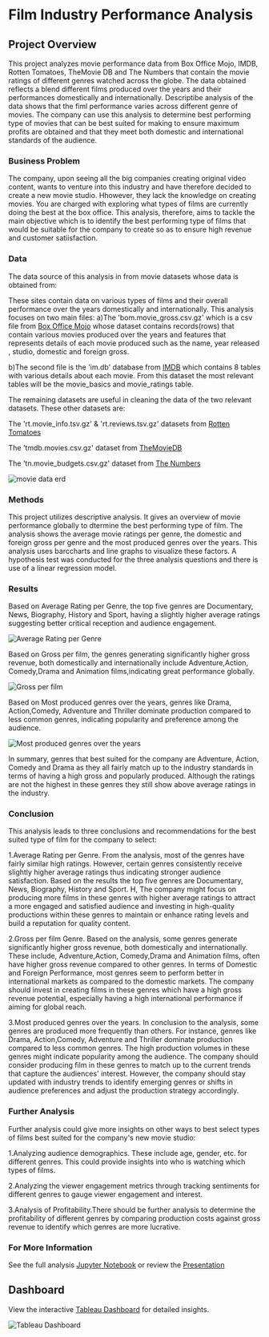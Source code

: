 # Film Industry Performance Analysis
## Project Overview

This project analyzes movie performance data from Box Office Mojo, IMDB, Rotten Tomatoes, TheMovie DB and The Numbers that contain the movie ratings of different genres watched across the globe. The data obtained reflects a blend different films produced over the years and their performances domestically and internationally. Descriptibe analysis of the data shows that the fiml performance varies across different genre of movies. The company can use this analysis to determine best performing type of movies that can be best suited for making to ensure maximum profits are obtained and that they meet both domestic and international standards of the audience.

### Business Problem

The company, upon seeing all the big companies creating original video content, wants to venture into this industry and have therefore decided to create a new movie studio. Hhowever, they lack the knowledge on creating movies. You are charged with exploring what types of films are currently doing the best at the box office. This analysis, therefore, aims to tackle the main objective which is to identify the best performing type of films that would be suitable for the company to create so as to ensure high revenue and customer satiisfaction.

### Data

The data source of this analysis in from movie datasets whose data is obtained from:

These sites contain data on various types of films and their overall performance over the years domestically and internationally. This analysis focuses on two main files:
a)The 'bom.movie_gross.csv.gz' which is a csv file from [Box Office Mojo](https://www.boxofficemojo.com/) whose dataset contains records(rows) that contain various movies produced over the years and features that represents details of each movie produced such as the name, year released , studio, domestic and foreign gross.

b)The second file is the 'im.db' database from [IMDB](https://www.imdb.com/) which contains 8 tables with various details about each movie. From this dataset the most relevant tables will be the movie_basics and movie_ratings table.

The remaining datasets are useful in cleaning the data of the two relevant datasets. These other datasets are:

The 'rt.movie_info.tsv.gz' & 'rt.reviews.tsv.gz' datasets from [Rotten Tomatoes](https://www.rottentomatoes.com/) 

The 'tmdb.movies.csv.gz' dataset from [TheMovieDB](https://www.themoviedb.org/)

The 'tn.movie_budgets.csv.gz' dataset from [The Numbers](https://www.the-numbers.com/)


![movie data erd](https://raw.githubusercontent.com/learn-co-curriculum/dsc-phase-2-project-v3/main/movie_data_erd.jpeg)

### Methods

This project utilizes descriptive analysis. It gives an overview of movie performance globally to dtermine the best performing type of film. The analysis shows the average movie ratings per genre, the domestic and foreign gross per genre and the most produced genres over the years. This analysis uses barccharts and line graphs to visualize these factors. A hypothesis test was conducted for the three analysis questions and there is use of a linear regression model.


### Results

Based on Average Rating per Genre, the top five genres are Documentary, News, Biography, History and Sport, having a slightly higher average ratings suggesting better critical reception and audience engagement.

![Average Rating per Genre](Images/Average_rating_Genre.png)

Based on Gross per film, the genres generating significantly higher gross revenue, both domestically and internationally include Adventure,Action, Comedy,Drama and Animation films,indicating great performance globally.

![Gross per film](Images/Gross_per_Genre.png)

Based on Most produced genres over the years, genres like Drama, Action,Comedy, Adventure and Thriller dominate production compared to less common genres, indicating popularity and preference among the audience.

![Most produced genres over the years](Images/Most_produced_yearly.png)

In summary, genres that best suited for the company are Adventure, Action, Comedy and Drama as they all fairly match up to the industry standards in terms of having a high gross and popularly produced. Although the ratings are not the highest in these genres they still show above average ratings in the industry.

### Conclusion
This analysis leads to three conclusions and recommendations for the best suited type of film for the company to select:

1.Average Rating per Genre. From the analysis, most of the genres have fairly similar high ratings. However, certain genres consistently receive slightly higher average ratings thus indicating stronger audience satisfaction. Based on the results the top five genres are Documentary, News, Biography, History and Sport. H, The company might focus on producing more films in these genres with higher average ratings to attract a more engaged and satisfied audience and investing in high-quality productions within these genres to maintain or enhance rating levels and build a reputation for quality content.

2.Gross per film Genre. Based on the analysis, some genres generate significantly higher gross revenue, both domestically and internationally. These include, Adventure,Action, Comedy,Drama and Animation films, often have higher gross revenue compared to other genres. In terms of Domestic and Foreign Performance, most genres seem to perform better in international markets as compared to the domestic markets. The company should invest in creating films in these genres which have a high gross revenue potential, especially having a high international performance if aiming for global reach.

3.Most produced genres over the years. In conclusion to the analysis, some genres are produced more frequently than others. For instance, genres like Drama, Action,Comedy, Adventure and Thriller dominate production compared to less common genres. The high production volumes in these genres might indicate popularity among the audience. The company should consider producing film in these genres to match up to the current trends that capture the audiences' interest. However, the company should stay updated with industry trends to identify emerging genres or shifts in audience preferences and adjust the production strategy accordingly.


### Further Analysis

Further analysis could give more insights on other ways to best select types of films best suited for the company's new movie studio:

1.Analyzing audience demographics. These include age, gender, etc. for different genres. This could provide insights into who is watching which types of films.

2.Analyzing the viewer engagement metrics through tracking sentiments for different genres to gauge viewer engagement and interest.

3.Analysis of Profitability.There should be further analysis to determine the profitability of different genres by comparing production costs against gross revenue to identify which genres are more lucrative.

### For More Information

See the full analysis [Jupyter Notebook](Film_Performance_Analysis.ipynb)  or review the  [Presentation](Film_Data_Analaysis_Presentation.pdf)

## Dashboard

View the interactive [Tableau Dashboard](https://public.tableau.com/app/profile/maureen.wambugu/viz/Film_Analysis_Dashboard/FilmAnalysisDashboard?publish=yes) for detailed insights.

![Tableau Dashboard](Images/Film_Analysis_Dashboard.png)